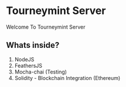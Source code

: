 # Tourneymint Server

Welcome To Tourneymint Server

## Whats inside?
1. NodeJS
2. FeathersJS
3. Mocha-chai (Testing)
4. Solidity - Blockchain Integration (Ethereum)

